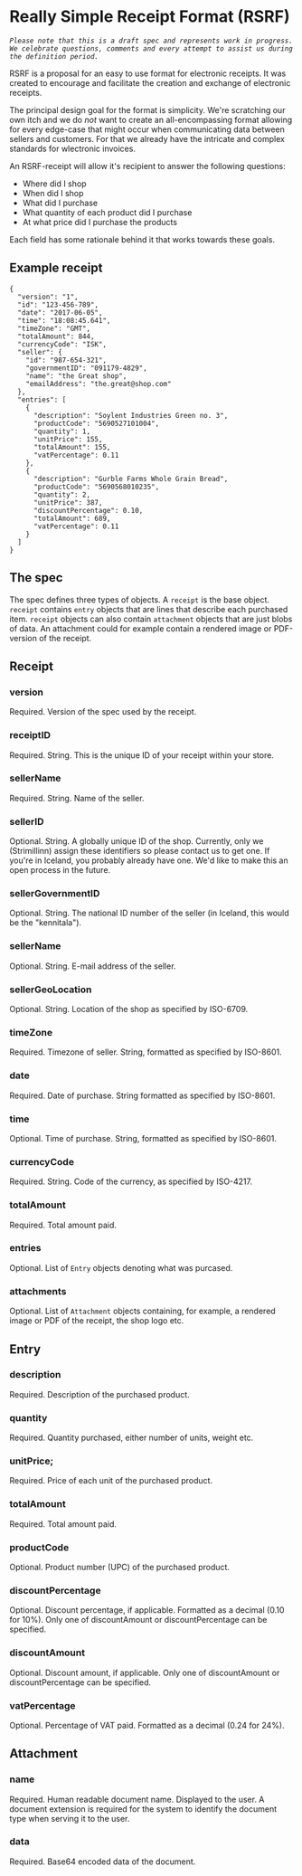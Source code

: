 # Really Simple Receipt Format (RSRF)

*`Please note that this is a draft spec and represents work in progress. We celebrate questions, comments and every attempt to assist us during the definition period.`*

RSRF is a proposal for an easy to use format for electronic receipts. It was created to encourage and facilitate the creation and exchange of electronic receipts.

The principal design goal for the format is simplicity. We're scratching our own itch and we do *not* want to create an all-encompassing format allowing for every edge-case that might occur when communicating data between sellers and customers. For that we already have the intricate and complex standards for wlectronic invoices.

An RSRF-receipt will allow it's recipient to answer the following questions:
* Where did I shop
* When did I shop
* What did I purchase
* What quantity of each product did I purchase
* At what price did I purchase the products

Each field has some rationale behind it that works towards these goals.

## Example receipt

```
{
  "version": "1",
  "id": "123-456-789",
  "date": "2017-06-05",
  "time": "18:08:45.641",
  "timeZone": "GMT",
  "totalAmount": 844,
  "currencyCode": "ISK",
  "seller": {
    "id": "987-654-321",
    "governmentID": "091179-4829",
    "name": "the Great shop",
    "emailAddress": "the.great@shop.com"
  },
  "entries": [
    {
      "description": "Soylent Industries Green no. 3",
      "productCode": "5690527101004",
      "quantity": 1,
      "unitPrice": 155,
      "totalAmount": 155,
      "vatPercentage": 0.11
    },
    {
      "description": "Gurble Farms Whole Grain Bread",
      "productCode": "5690568010235",
      "quantity": 2,
      "unitPrice": 387,
      "discountPercentage": 0.10,
      "totalAmount": 689,
      "vatPercentage": 0.11
    }
  ]
}
```

## The spec

The spec defines three types of objects. A `receipt` is the base object. `receipt` contains `entry` objects that are lines that describe each purchased item. `receipt` objects can also contain `attachment` objects that are just blobs of data. An attachment could for example contain a rendered image or PDF-version of the receipt.

## Receipt

### version
Required. Version of the spec used by the receipt.

### receiptID
Required. String. This is the unique ID of your receipt within your store.

### sellerName
Required. String. Name of the seller.

### sellerID
Optional. String. A globally unique ID of the shop. Currently, only we (Strimillinn) assign these identifiers so please contact us to get one. If you're in Iceland, you probably already have one. We'd like to make this an open process in the future.

### sellerGovernmentID
Optional. String. The national ID number of the seller (in Iceland, this would be the "kennitala").

### sellerName
Optional. String. E-mail address of the seller.

### sellerGeoLocation
Optional. String. Location of the shop as specified by ISO-6709.

### timeZone
Required. Timezone of seller. String, formatted as specified by ISO-8601.

### date
Required. Date of purchase. String formatted as specified by ISO-8601.

### time
Optional. Time of purchase. String, formatted as specified by ISO-8601.

### currencyCode
Required. String. Code of the currency, as specified by ISO-4217.

### totalAmount
Required. Total amount paid.

### entries
Optional. List of `Entry` objects denoting what was purcased.

### attachments
Optional. List of `Attachment` objects containing, for example, a rendered image or PDF of the receipt, the shop logo etc.

## Entry

### description
Required. Description of the purchased product.

### quantity
Required. Quantity purchased, either number of units, weight etc.

### unitPrice;
Required. Price of each unit of the purchased product.

### totalAmount
Required. Total amount paid.

### productCode
Optional. Product number (UPC) of the purchased product.

### discountPercentage
Optional. Discount percentage, if applicable. Formatted as a decimal (0.10 for 10%).
Only one of discountAmount or discountPercentage can be specified.

### discountAmount
Optional. Discount amount, if applicable.
Only one of discountAmount or discountPercentage can be specified.

### vatPercentage
Optional. Percentage of VAT paid. Formatted as a decimal (0.24 for 24%).

## Attachment

### name
Required. Human readable document name. Displayed to the user. A document extension is required for the system to identify the document type when serving it to the user.

### data
Required. Base64 encoded data of the document.
